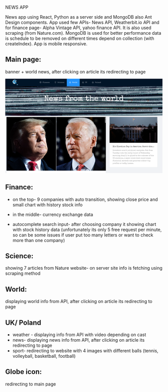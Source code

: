 NEWS APP

News app using React, Python as a server side and MongoDB also Ant Design components. App used few APIs- News API, Weatherbit.io API and for finance page- Alpha Vintage API, yahoo finance API. It is also used scraping (from Nature.com). MongoDB is used for better performance data is schedule to be removed on different times depend on collection (with createIndex).
App is mobile responsive.

## Main page:
banner + world news, after clicking on article its redirecting to page

![picture](img/main-page.png)

## Finance:
* on the top- 9 companies with auto transition, showing close price and small chart with history stock info 
 
* in the middle- currency exchange data

* autocomplete search input- after choosing company it showing chart with stock history data (unfortunately its only 5 free request per minute, so can be some issues if user put too many letters or want to check more than one company)

## Science:
showing 7 articles from Nature website- on server site info is fetching using scraping method

## World:
displaying world info from API, after clicking on article its redirecting to page

## UK/ Poland
* weather - displaying info from API with video depending on cast
* news- displaying news info from API, after clicking on article its redirecting to page
* sport- redirecting to website with 4 images with different balls (tennis, volleyball, basketball, football)

## Globe icon:
redirecting to main page